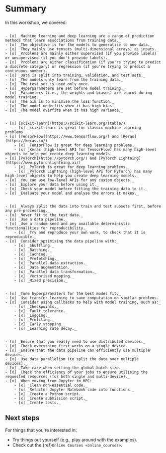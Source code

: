 # Summary

In this workshop, we covered:

```{admonition} 1. Understand the fundamentals of machine learning and deep learning.

- [x] _Machine learning and deep learning are a range of prediction methods that learn associations from training data._
- [x] _The objective is for the models to generalise to new data._
- [x] _They mainly use tensors (multi-dimensional arrays) as inputs._
- [x] _Problems are mainly either supervised (if you provide labels) or unsupervised (if you don't provide labels)._
- [x] _Problems are either classification (if you're trying to predict a discrete category) or regression (if you're trying to predict a continuous number)._
- [x] _Data is split into training, validation, and test sets._
- [x] _The models only learn from the training data._
- [x] _The test set is used only once._
- [x] _Hyperparameters are set before model training._
- [x] _Parameters (i.e., the weights and biases) are learnt during model training._
- [x] _The aim is to minimise the loss function._
- [x] _The model underfits when it has high bias._
- [x] _The model overfits when it has high variance._

```


```{admonition} 2. Know how to use key tools, including:

- [x] [scikit-learn](https://scikit-learn.org/stable/)
    - [x] _scikit-learn is great for classic machine learning problems._
- [x] [TensorFlow](https://www.tensorflow.org/) and [Keras](https://keras.io/)
    - [x] _TensorFlow is great for deep learning problems._
    - [x] _Keras (high-level API for TensorFlow) has many high-level objects to help you create deep learning models._
- [x] [PyTorch](https://pytorch.org/) and [PyTorch Lightning](https://www.pytorchlightning.ai/)
    - [x] _PyTorch is great for deep learning problems._
    - [x] _PyTorch Lightning (high-level API for PyTorch) has many high-level objects to help you create deep learning models._
- [x] _You can use low-level APIs for any custom objects._
- [x] _Explore your data before using it._
- [x] _Check your model before fitting the training data to it._
- [x] _Evaluate your model and analyse the errors it makes._    

```


```{admonition} 3. Be aware of good practices for data, such as pipelines and modules.

- [x] _Always split the data into train and test subsets first, before any pre-processing._
- [x] _Never fit to the test data._
- [x] _Use a data pipeline._
- [x] _Use a random seed and any available deterministic functionalities for reproducibility._
    - [x] _Try and reproduce your own work, to check that it is reproducible._
- [x] _Consider optimising the data pipeline with:_
    - [x] _Shuffling._
    - [x] _Batching._
    - [x] _Caching._
    - [x] _Prefetching._
    - [x] _Parallel data extraction._
    - [x] _Data augmentation._
    - [x] _Parallel data transformation._
    - [x] _Vectorised mapping._
    - [x] _Mixed precision._

```


```{admonition} 4. Be aware of good practices for models, such as hyperparameter tuning, transfer learning, and callbacks.

- [x] _Tune hyperparamaters for the best model fit._
- [x] _Use transfer learning to save computation on similar problems._
- [x] _Consider using callbacks to help with model training, such as:_
    - [x] _Checkpoints._
    - [x] _Fault tolerance._
    - [x] _Logging._
    - [x] _Profiling._
    - [x] _Early stopping._
    - [x] _Learning rate decay._

```

```{admonition} 5. Be able to undertake distributed training.

- [x] _Ensure that you really need to use distributed devices._
- [x] _Check everything first works on a single device._
- [x] _Ensure that the data pipeline can efficiently use multiple devices._
- [x] _Use data parallelism (to split the data over multiple devices)._
- [x] _Take care when setting the global batch size._
- [x] _Check the efficiency of your jobs to ensure utilising the requested resources (for both single and multi-device)._
- [x] _When moving from Jupyter to HPC:_
    - [x] _Clean non-essential code._
    - [x] _Refactor Jupyter Notebook code into functions._
    - [x] _Create a Python script._
    - [x] _Create submission script._
    - [x] _Create tests._

```


## Next steps

For things that you're interested in:

- Try things out yourself (e.g., play around with the examples).
- Check out the {ref}`Online Courses <online_courses>`.
